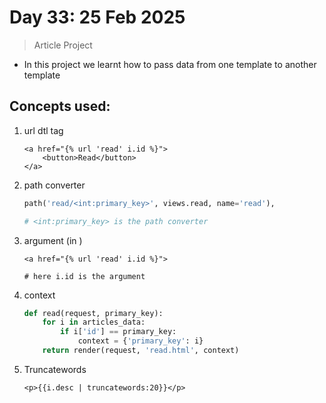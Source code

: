 # Day 33: 25 Feb 2025

> Article Project

- In this project we learnt how to pass data from one template to another template

## Concepts used: 

1. url dtl tag

    ```django html
    <a href="{% url 'read' i.id %}">
        <button>Read</button>
    </a>
    ```

2. path converter

    ```py
    path('read/<int:primary_key>', views.read, name='read'),

    # <int:primary_key> is the path converter
    ```

3. argument (in ) 

    ```django
    <a href="{% url 'read' i.id %}">

    # here i.id is the argument
    ```

4. context  

    ```py
    def read(request, primary_key):
        for i in articles_data:
            if i['id'] == primary_key:
                context = {'primary_key': i}
        return render(request, 'read.html', context)
    ```

5. Truncatewords

    ```django html
    <p>{{i.desc | truncatewords:20}}</p>
    ```
